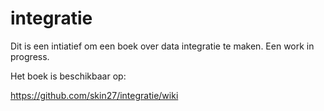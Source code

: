 # integratie

Dit is een intiatief om een boek over data integratie te maken. Een work in progress. 

Het boek is beschikbaar op:

https://github.com/skin27/integratie/wiki
